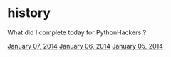 history
=======

What did I complete today for PythonHackers ?


[January 07, 2014](https://github.com/pythonhackers/history/blob/master/january-2014/07-tuesday.md)
[January 06, 2014](https://github.com/pythonhackers/history/blob/master/january-2014/06-monday.md)
[January 05, 2014](https://github.com/pythonhackers/history/blob/master/january-2014/05-sunday.md)


